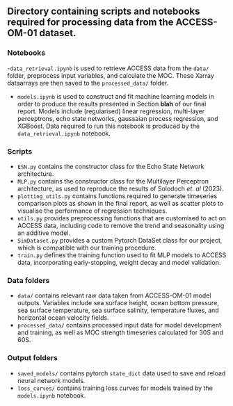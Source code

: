 ## Directory containing scripts and notebooks required for processing data from the ACCESS-OM-01 dataset.

### Notebooks

-`data_retrieval.ipynb` is used to retrieve ACCESS data from the `data/` folder, preprocess input variables, and calculate the MOC. These Xarray dataarrays are then saved to the `processed_data/` folder.
- `models.ipynb` is used to construct and fit machine learning models in order to produce the results presented in Section **blah** of our final report. Models include (regularised) linear regression, multi-layer perceptrons, echo state networks, gaussaian process regression, and XGBoost. Data required to run this notebook is produced by the `data_retrieval.ipynb` notebook.


### Scripts

- `ESN.py` contains the constructor class for the Echo State Network architecture.
- `MLP.py` contains the constructor class for the Multilayer Perceptron architecture, as used to reproduce the results of Solodoch *et. al* (2023).
- `plotting_utils.py` contains functions required to generate timeseries comparison plots as shown in the final report, as well as scatter plots to visualise the performance of regression techniques.
- `utils.py` provides preprocessing functions that are customised to act on ACCESS data, including code to remove the trend and seasonality using an additive model.
- `SimDataset.py` provides a custom Pytorch DataSet class for our project, which is compatible with our training procedure.
- `train.py` defines the training function used to fit MLP models to ACCESS data, incorporating early-stopping, weight decay and model validation.


### Data folders

- `data/` contains relevant raw data taken from ACCESS-OM-01 model outputs. Variables include sea surface height, ocean bottom pressure, sea surface temperature, sea surface salinity, temperature fluxes, and horizontal ocean velocity fields.
- `processed_data/` contains processed input data for model development and training, as well as MOC strength timeseries calculated for 30S and 60S.


### Output folders

- `saved_models/` contains pytorch `state_dict` data used to save and reload neural network models.
- `loss_curves/` contains training loss curves for models trained by the `models.ipynb` notebook.